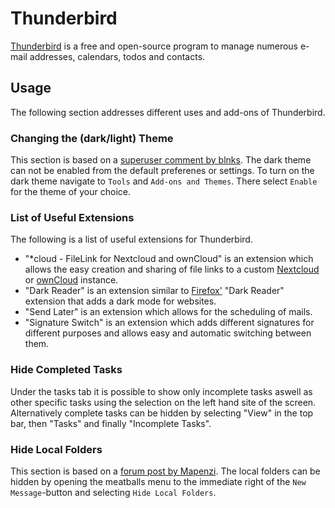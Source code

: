 # Thunderbird

[Thunderbird](https://www.thunderbird.net/en-US/) is a free and open-source program to manage
numerous e-mail addresses, calendars, todos and contacts.

## Usage

The following section addresses different uses and add-ons of Thunderbird.

### Changing the (dark/light) Theme

This section is based on a
[superuser comment by blnks](https://superuser.com/questions/1757333/how-can-i-view-thunderbird-in-full-dark-mode).
The dark theme can not be enabled from the default preferenes or settings.
To turn on the dark theme navigate to `Tools` and `Add-ons and Themes`.
There select `Enable` for the theme of your choice.

### List of Useful Extensions

The following is a list of useful extensions for Thunderbird.

- "*cloud - FileLink for Nextcloud and ownCloud" is an extension which allows the easy creation and
  sharing of file links to a custom [Nextcloud](/wiki/nextcloud.md) or
  [ownCloud](/wiki/owncloud.md) instance.
- "Dark Reader" is an extension similar to
  [Firefox'](/wiki/firefox.md#list-of-useful-firefox-add-ons) "Dark Reader" extension that adds
  a dark mode for websites.
- "Send Later" is an extension which allows for the scheduling of mails.
- "Signature Switch" is an extension which adds different signatures for different purposes and
  allows easy and automatic switching between them.

### Hide Completed Tasks

Under the tasks tab it is possible to show only incomplete tasks aswell as other specific tasks
using the selection on the left hand site of the screen.
Alternatively complete tasks can be hidden by selecting "View" in the top bar, then "Tasks" and
finally "Incomplete Tasks".

### Hide Local Folders

This section is based on a
[forum post by Mapenzi](https://www.thunderbird-mail.de/forum/thread/92315-115-lokale-ordner-ausblenden/?postID=518346#post518346).
The local folders can be hidden by opening the meatballs menu to the immediate right of the `New
Message`-button and selecting `Hide Local Folders`.
